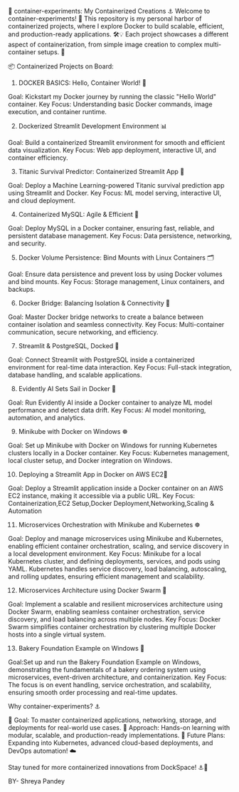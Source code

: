 🐳 container-experiments: My Containerized Creations ⚓
Welcome to container-experiments! 🌊 This repository is my personal harbor of containerized projects, where I explore Docker to build scalable, efficient, and production-ready applications. 🛠️💡 Each project showcases a different aspect of containerization, from simple image creation to complex multi-container setups. 🚀

📦 Containerized Projects on Board:

1. DOCKER BASICS: Hello, Container World! 🐳

Goal: Kickstart my Docker journey by running the classic "Hello World" container.
Key Focus: Understanding basic Docker commands, image execution, and container runtime.



2. Dockerized Streamlit Development Environment 📊

Goal: Build a containerized Streamlit environment for smooth and efficient data visualization.
Key Focus: Web app deployment, interactive UI, and container efficiency.



3. Titanic Survival Predictor: Containerized Streamlit App 🚢

Goal: Deploy a Machine Learning-powered Titanic survival prediction app using Streamlit and Docker.
Key Focus: ML model serving, interactive UI, and cloud deployment.



4. Containerized MySQL: Agile & Efficient 🐬

Goal: Deploy MySQL in a Docker container, ensuring fast, reliable, and persistent database management.
Key Focus: Data persistence, networking, and security.



5. Docker Volume Persistence: Bind Mounts with Linux Containers 🗂️

Goal: Ensure data persistence and prevent loss by using Docker volumes and bind mounts.
Key Focus: Storage management, Linux containers, and backups.



6. Docker Bridge: Balancing Isolation & Connectivity 🔗

Goal: Master Docker bridge networks to create a balance between container isolation and seamless connectivity.
Key Focus: Multi-container communication, secure networking, and efficiency.



7. Streamlit & PostgreSQL, Docked 🐘

Goal: Connect Streamlit with PostgreSQL inside a containerized environment for real-time data interaction.
Key Focus: Full-stack integration, database handling, and scalable applications.



8. Evidently AI Sets Sail in Docker 🧠

Goal: Run Evidently AI inside a Docker container to analyze ML model performance and detect data drift.
Key Focus: AI model monitoring, automation, and analytics.



9. Minikube with Docker on Windows ☸️

Goal: Set up Minikube with Docker on Windows for running Kubernetes clusters locally in a Docker container.
Key Focus: Kubernetes management, local cluster setup, and Docker integration on Windows.




10. Deploying a Streamlit App in Docker on AWS EC2🐬

Goal: Deploy a Streamlit application inside a Docker container on an AWS EC2 instance, making it accessible via a public URL.
Key Focus: Containerization,EC2 Setup,Docker Deployment,Networking,Scaling & Automation




11. Microservices Orchestration with Minikube and Kubernetes ☸️

Goal: Deploy and manage microservices using Minikube and Kubernetes, enabling efficient container orchestration, scaling, and service discovery in a local development environment.
Key Focus: Minikube for a local Kubernetes cluster, and defining deployments, services, and pods using YAML. Kubernetes handles service discovery, load balancing, autoscaling, and rolling updates, ensuring efficient management and scalability. 



12. Microservices Architecture using Docker Swarm 🐘

Goal: Implement a scalable and resilient microservices architecture using Docker Swarm, enabling seamless container orchestration, service discovery, and load balancing across multiple nodes.
Key Focus: Docker Swarm simplifies container orchestration by clustering multiple Docker hosts into a single virtual system.



13. Bakery Foundation Example on Windows 🚀

Goal:Set up and run the Bakery Foundation Example on Windows, demonstrating the fundamentals of a bakery ordering system using microservices, event-driven architecture, and containerization.
Key Focus: The focus is on event handling, service orchestration, and scalability, ensuring smooth order processing and real-time updates.


Why container-experiments? ⚓

🚀 Goal: To master containerized applications, networking, storage, and deployments for real-world use cases.
🔬 Approach: Hands-on learning with modular, scalable, and production-ready implementations.
🔮 Future Plans: Expanding into Kubernetes, advanced cloud-based deployments, and DevOps automation! ☁️

Stay tuned for more containerized innovations from DockSpace! ⚓🚀

BY- Shreya Pandey
